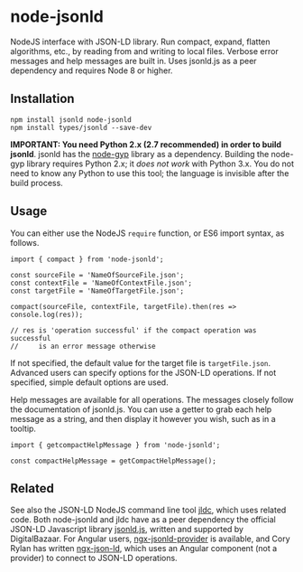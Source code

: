 # node-jsonld

NodeJS interface with JSON-LD library. Run compact, expand, flatten algorithms, etc., by reading from and writing to local files. Verbose error messages and help messages are built in. Uses jsonld.js as a peer dependency and requires Node 8 or higher.

## Installation

```
npm install jsonld node-jsonld
npm install types/jsonld --save-dev
```

**IMPORTANT: You need Python 2.x (2.7 recommended) in order to build jsonld**. jsonld has the [node-gyp](https://github.com/nodejs/node-gyp) library as a dependency. Building the node-gyp library requires Python 2.x; it *does not work* with Python 3.x. You do not need to know any Python to use this tool; the language is invisible after the build process.

## Usage

You can either use the NodeJS ``require`` function, or ES6 import syntax, as follows.

```
import { compact } from 'node-jsonld';

const sourceFile = 'NameOfSourceFile.json';
const contextFile = 'NameOfContextFile.json';
const targetFile = 'NameOfTargetFile.json';

compact(sourceFile, contextFile, targetFile).then(res => console.log(res)); 

// res is 'operation successful' if the compact operation was successful
//     is an error message otherwise
```

If not specified, the default value for the target file is ``targetFile.json``. Advanced users can specify options for the JSON-LD operations. If not specified, simple default options are used.

Help messages are available for all operations. The messages closely follow the documentation of jsonld.js. You can use a getter to grab each help message as a string, and then display it however you wish, such as in a tooltip.

```
import { getcompactHelpMessage } from 'node-jsonld';

const compactHelpMessage = getCompactHelpMessage();
```

## Related

See also the JSON-LD NodeJS command line tool [jldc](https://github.com/Aaron-Sterling/jldc), which uses related code. Both node-jsonld and jldc have as a peer dependency the official JSON-LD Javascript library [jsonld.js](https://github.com/digitalbazaar/jsonld.js/), written and supported by DigitalBazaar. For Angular users, [ngx-jsonld-provider](https://github.com/Aaron-Sterling/ngx-jsonld-provider) is available, and Cory Rylan has written [ngx-json-ld](https://github.com/coryrylan/ngx-json-ld), which uses an Angular component (not a provider) to connect to JSON-LD operations.
